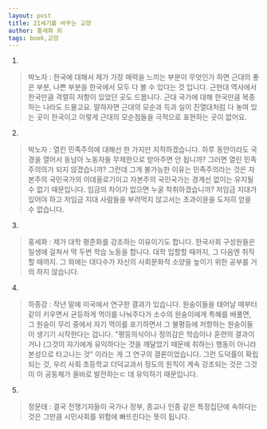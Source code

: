 ```yaml
---
layout: post
title: 21세기를 바꾸는 교양
author: 홍세화 외
tags: book,교양
---
```


1. 
> 박노자 : 한국에 대해서 제가 가장 매력을 느끼는 부분이 무엇인가 하면 근대의 좋은 부분, 나쁜 부분을 한국에서 모두 다 볼 수 있다는 것 입니다. 근현대 역사에서 한국만큼 격렬히 저항이 있었던 곳도 드뭅니다. 근대 국가에 대해 한국만큼 복종하는 나라도 드물고요. 말하자면 근대의 모순과 득과 실이 진열대처럼 다 놓여 있는 곳이 한국이고 이렇게 근대의 모순점들을 극적으로 표현하는 곳이 없어요.

2. 
> 박노자 : 열린 민족주의에 대해선 한 가지만 지적하겠습니다. 하루 동안이라도 국경을 열어서 동남아 노동자들 무제한으로 받아주면 안 됩니까? 그러면 열린 민족주의의가 되지 않겠습니까? 그런데 그게 불가능한 이유는 민족주의라는 것은 자본주의 국민국가의 이데올로기이고 자본주의 국민국가는 경계선 없이는 유지될 수 없기 때문입니다. 임금의 차이가 없으면 누굴 착취하겠습니까? 저임금 지대가 있어야 하고 저임금 지대 사람들을 부려먹지 않고서는 초과이윤을 도저히 얻을 수 없습니다.
 
3. 
> 홍세화 : 제가 대학 평준화를 강조하는 이유이기도 합니다. 한국사회 구성원들은 일생에 걸쳐서 딱 두번 학습 노동을 합니다. 대학 입할할 때까지, 그 다음엔 취직할 때까지. 그 외에는 대다수가 자신의 사회문화적 소양을 높이기 위한 공부를 거의 하지 않습니다.
 
4. 
> 하종강 : 작년 말에 미국에서 연구한 결과가 있습니다. 원숭이들을 태어날 때부터 같이 키우면서 균등하게 먹이를 나눠주다가 소수의 원숭이에게 특혜를 배풀면, 그 원숭이 무리 중에서 자기 먹이를 포기하면서 그 불평등에 저항하는 원숭이들이 생기기 시작한다는 겁니다. "평등의식이나 정의감은 학습이나 훈련의 결과이거나 (그것이 자기에게 유익하다는 것을 깨달았기 때문에 취하는) 행동이 아니라 본성으로 타고나는 것" 이라는 게 그 연구의 결론이었습니다. 그런 도덕률이 확립되는 것, 우리 사회 초등학교 더덕교과서 정도의 원칙이 계속 강조되는 것은 그것이 이 공동체가 올바로 발전하는ㄷ 데 유익하기 때문입니다.

5. 
> 정문태 : 결국 전쟁기자들이 국가나 정부, 종교나 인종 같은 특정집단에 속하다는 것은 그만큼 시민사회를 위험에 빠뜨린다는 뜻이 됩니다.